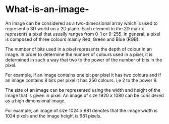 # What-is-an-image-
An image can be considered as a two-dimensional array which is used to represent a 3D world on a 2D plane. Each element in the 2D  matrix represents a pixel that usually ranges from 0-1 or 0-255. In general, a pixel is composed of three colours mainly Red, Green and Blue (RGB).

The number of bits used in a pixel represents the depth of colour in an image. In order to determine the number of colours used in a pixel, it is determined in such a way that two to the power of the number of bits in the pixel.

For example, if an image contains one bit per pixel it has two colours and if an image contains 8 bits per pixel it has 256 colours. i,e 2 to the power 8.

The size of an image can be represented using the width and height of the image that is given in pixel. An image of size 1920 x 1080 can be considered as a high dimensional image.

For example, an image of size 1024 x 981 denotes that the image width is 1024 pixels and the image height is 981 pixels.
